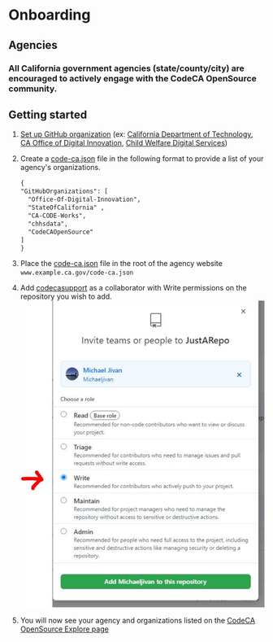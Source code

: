 # Onboarding
## Agencies
### All California government agencies (state/county/city) are encouraged to actively engage with the CodeCA OpenSource community.
 
## Getting started  

1. [Set up GitHub organization](https://docs.github.com/en/github/setting-up-and-managing-organizations-and-teams/about-organizations) (ex: [California Department of Technology](https://github.com/CDTgithub), [CA Office of Digital Innovation](https://github.com/Office-of-Digital-Innovation/), [Child Welfare Digital Services](https://github.com/ca-cwds))
2. Create a [code-ca.json](https://codecaopensource-playbook.readthedocs.io/en/latest/workflow/#codejson) file in the following format to provide a list of your agency's organizations.  
      ```
    { 
      "GitHubOrganizations": [ 
        "Office-Of-Digital-Innovation", 
        "StateOfCalifornia" ,
        "CA-CODE-Works",
        "chhsdata",
        "CodeCAOpenSource"
      ] 
    }
      ```

3. Place the [code-ca.json](https://codecaopensource-playbook.readthedocs.io/en/latest/workflow/#codejson) file in the root of the agency website  
    ```www.example.ca.gov/code-ca.json```

4. Add [codecasupport](https://github.com/codecasupport) as a collaborator with Write permissions on the repository you wish to add.
![Give write access](img/writeAccess.png)

5. You will now see your agency and organizations listed on the [CodeCA OpenSource Explore page](https://as-cdt-pub-codeca-ww-p-001-dev.azurewebsites.net/Explore)